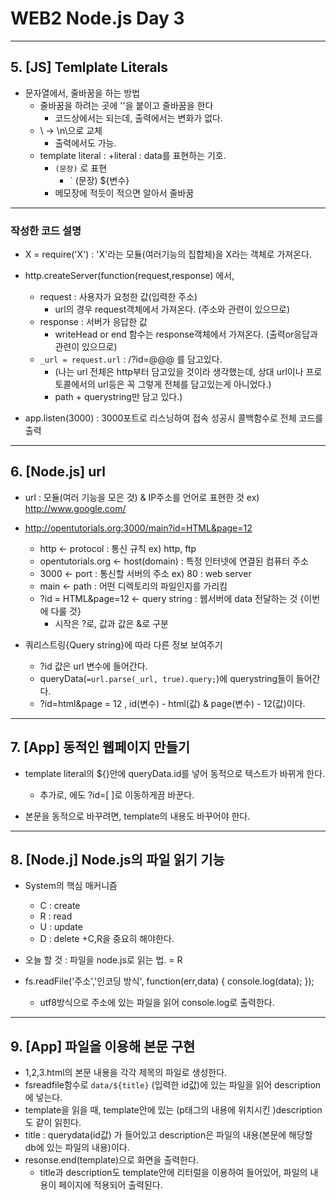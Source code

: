 
# WEB2 Node.js Day 3

- - -

## 5.  [JS] Temlplate Literals

+ 문자열에서, 줄바꿈을 하는 방법
	+ 줄바꿈을 하려는 곳에 '\'을 붙이고 줄바꿈을 한다
		+ 코드상에서는 되는데, 출력에서는 변화가 없다.
	+ \ -> \n\으로 교체
		+ 출력에서도 가능.
	+ template literal : 
		+literal : data를 표현하는 기호.
		+ ` (문장) ` 로 표현
			+ ` (문장) ${변수} 
		+ 메모장에 적듯이 적으면 알아서 줄바꿈


- - -
### 작성한 코드 설명
+ X = require('X') : 'X'라는 모듈(여러기능의 집합체)을 X라는 객체로 가져온다.

+ http.createServer(function(request,response) 에서,
	+ request : 사용자가 요청한 값(입력한 주소)
		+ url의 경우 request객체에서 가져온다. (주소와 관련이 있으므로)
	+ response : 서버가 응답한 값
		+ writeHead or end 함수는 response객체에서 가져온다. (출력or응답과 관련이 있으므로)
	+ `_url = request.url` : /?id=@@@ 를 담고있다.
		+ (나는 url 전체은 http부터 담고있을 것이라 생각했는데, 상대 url이나 프로토콜에서의 url등은 꼭 그렇게 전체를 담고있는게 아니었다.)
		+ path + querystring만 담고 있다.)
+ app.listen(3000) : 3000포트로 리스닝하여 접속 성공시 콜백함수로 전체 코드를 출력

- - -

## 6. [Node.js] url
+ url : 모듈(여러 기능을 모은 것) & IP주소를 언어로 표현한 것 ex) http://www.google.com/  

+ http://opentutorials.org:3000/main?id=HTML&page=12
	+ http <- protocol : 통신 규칙  ex) http, ftp
	+ opentutorials.org <- host(domain) : 특정 인터넷에 연결된 컴퓨터 주소
	+ 3000 <- port : 통신할 서버의 주소  ex) 80 : web server
	+ main <- path : 어떤 디렉토리의 파일인지를 가리킴
	+ ?id = HTML&page=12 <- query string : 웹서버에 data 전달하는 것 {이번에 다룰 것}
		+ 시작은 ?로, 값과 값은 &로 구분

+ 쿼리스트링{Query string}에 따라 다른 정보 보여주기
	+ ?id 값은 url 변수에 들어간다.
	+ queryData(`=url.parse(_url, true).query;`)에 querystring들이 들어간다. 
	+ ?id=html&page = 12 , id(변수) - html(값)  & page(변수) - 12(값)이다.

- - -


## 7. [App] 동적인 웹페이지 만들기
+ template literal의 ${}안에 queryData.id를 넣어 동적으로 텍스트가 바뀌게 한다.
	+ 추가로, <a>에도 ?id=[  ]로 이동하게끔 바꾼다.

+ 본문을 동적으로 바꾸려면, template의 내용도 바꾸어야 한다.




- - -
## 8. [Node.j] Node.js의 파일 읽기 기능
+ System의 핵심 매커니즘
	+ C : create
	+ R : read
	+ U : update
	+ D : delete
		+C,R을 중요히 해야한다.

+ 오늘 할 것 : 파일을 node.js로 읽는 법.  = R

+ fs.readFile('주소','인코딩 방식', function(err,data) {
	console.log(data);
});
	+ utf8방식으로 주소에 있는 파일을 읽어 console.log로 출력한다.


- - -

## 9. [App] 파일을 이용해 본문 구현

+ 1,2,3.html의 본문 내용을 각각 제목의 파일로 생성한다.
+ fsreadfile함수로 `data/${title}` (입력한 id값)에 있는 파일을 읽어 description에 넣는다.
+ template을 읽을 때, template안에 있는 (p태그의 내용에 위치시킨 )description도 같이 읽힌다.
+ title : querydata(id값) 가 들어있고 description은 파일의 내용(본문에 해당할 db에 있는 파일의 내용)이다.
+ resonse.end(template)으로 화면을 출력한다.
	+ title과 description도 template안에 리터럴을 이용하여 들어있어, 파일의 내용이 페이지에 적용되어 출력된다.
